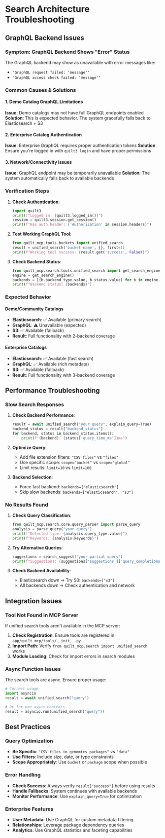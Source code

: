 # Search Architecture Troubleshooting

## GraphQL Backend Issues

### Symptom: GraphQL Backend Shows "Error" Status

The GraphQL backend may show as unavailable with error messages like:

- `"GraphQL request failed: 'message'"`
- `"GraphQL access check failed: 'message'"`

### Common Causes & Solutions

#### 1. Demo Catalog GraphQL Limitations

**Issue**: Demo catalogs may not have full GraphQL endpoints enabled
**Solution**: This is expected behavior. The system gracefully falls back to Elasticsearch + S3

#### 2. Enterprise Catalog Authentication

**Issue**: Enterprise GraphQL requires proper authentication tokens
**Solution**: Ensure you're logged in with `quilt3 login` and have proper permissions

#### 3. Network/Connectivity Issues

**Issue**: GraphQL endpoint may be temporarily unavailable
**Solution**: The system automatically falls back to available backends

### Verification Steps

1. **Check Authentication**:

   ```python
   import quilt3
   print(f"Logged in: {quilt3.logged_in()}")
   session = quilt3.session.get_session()
   print(f"Has auth header: {'Authorization' in session.headers}")
   ```

2. **Test Working GraphQL Tool**:

   ```python
   from quilt_mcp.tools.buckets import unified_search
   result = unified_search('bucket-name', {}, first=1)
   print(f"Working tool success: {result.get('success', False)}")
   ```

3. **Check Backend Status**:

   ```python
   from quilt_mcp.search.tools.unified_search import get_search_engine
   engine = get_search_engine()
   backends = [(b.backend_type.value, b.status.value) for b in engine.registry._backends.values()]
   print(f"Backend status: {backends}")
   ```

### Expected Behavior

#### Demo/Community Catalogs

- **Elasticsearch**: ✅ Available (primary search)
- **GraphQL**: ⚠️ Unavailable (expected)
- **S3**: ✅ Available (fallback)
- **Result**: Full functionality with 2-backend coverage

#### Enterprise Catalogs  

- **Elasticsearch**: ✅ Available (fast search)
- **GraphQL**: ✅ Available (rich metadata)
- **S3**: ✅ Available (fallback)
- **Result**: Full functionality with 3-backend coverage

## Performance Troubleshooting

### Slow Search Responses

1. **Check Backend Performance**:

   ```python
   result = await unified_search("your query", explain_query=True)
   backend_status = result["backend_status"]
   for backend, status in backend_status.items():
       print(f"{backend}: {status['query_time_ms']}ms")
   ```

2. **Optimize Query**:
   - Add file extension filters: `"CSV files"` vs `"files"`
   - Use specific scope: `scope="bucket"` vs `scope="global"`
   - Limit results: `limit=10` vs `limit=100`

3. **Backend Selection**:
   - Force fast backend: `backends=["elasticsearch"]`
   - Skip slow backends: `backends=["elasticsearch", "s3"]`

### No Results Found

1. **Check Query Classification**:

   ```python
   from quilt_mcp.search.core.query_parser import parse_query
   analysis = parse_query("your query")
   print(f"Detected type: {analysis.query_type.value}")
   print(f"Keywords: {analysis.keywords}")
   ```

2. **Try Alternative Queries**:

   ```python
   suggestions = search_suggest("your partial query")
   print(f"Suggestions: {suggestions['suggestions']['query_completions']}")
   ```

3. **Check Backend Availability**:
   - Elasticsearch down → Try S3: `backends=["s3"]`
   - All backends down → Check authentication and network

## Integration Issues

### Tool Not Found in MCP Server

If unified search tools aren't available in the MCP server:

1. **Check Registration**: Ensure tools are registered in `app/quilt_mcp/tools/__init__.py`
2. **Import Path**: Verify `from quilt_mcp.search import unified_search` works
3. **Module Loading**: Check for import errors in search modules

### Async Function Issues

The search tools are async. Ensure proper usage:

```python
# Correct usage
import asyncio
result = await unified_search("query")

# Or for non-async contexts
result = asyncio.run(unified_search("query"))
```

## Best Practices

### Query Optimization

- **Be Specific**: `"CSV files in genomics packages"` vs `"data"`
- **Use Filters**: Include size, date, or type constraints
- **Scope Appropriately**: Use `bucket` or `package` scope when possible

### Error Handling

- **Check Success**: Always verify `result["success"]` before using results
- **Handle Fallbacks**: System continues with available backends
- **Monitor Performance**: Use `explain_query=True` for optimization

### Enterprise Features

- **User Metadata**: Use GraphQL for custom metadata filtering
- **Relationships**: Leverage package dependency queries
- **Analytics**: Use GraphQL statistics and faceting capabilities
